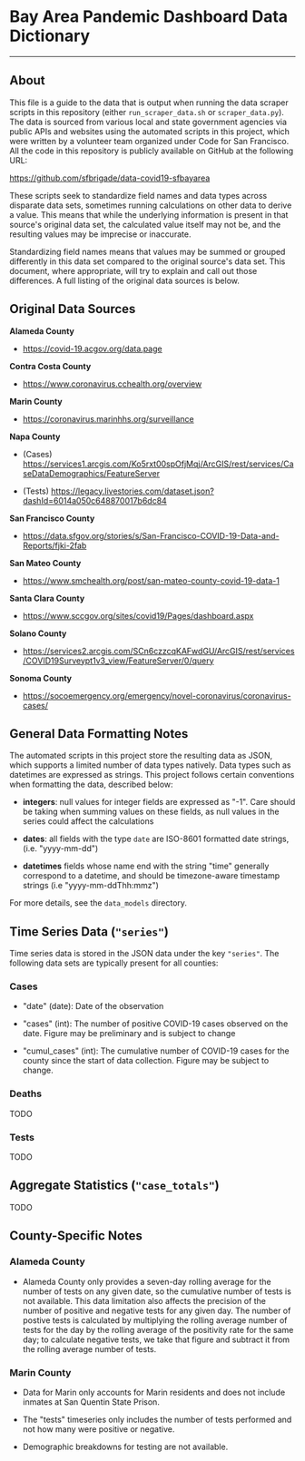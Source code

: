 # Bay Area Pandemic Dashboard Data Dictionary #
-----------------------------------------------

## About ##

This file is a guide to the data that is output when running the data scraper
scripts in this repository (either `run_scraper_data.sh` or `scraper_data.py`).
The data is sourced from various local and state government agencies via public
APIs and websites using the automated scripts in this project, which were
written by a volunteer team organized under Code for San Francisco. All the
code in this repository is publicly available on GitHub at the following URL:

https://github.com/sfbrigade/data-covid19-sfbayarea

These scripts seek to standardize field names and data types across disparate
data sets, sometimes running calculations on other data to derive a value. This
means that while the underlying information is present in that source's
original data set, the calculated value itself may not be, and the resulting
values may be imprecise or inaccurate.

Standardizing field names means that values may be summed or grouped
differently in this data set compared to the original source's data set. This
document, where appropriate, will try to explain and call out those
differences. A full listing of the original data sources is below.

## Original Data Sources ##

**Alameda County**

* https://covid-19.acgov.org/data.page

**Contra Costa County**

* https://www.coronavirus.cchealth.org/overview

**Marin County**

* https://coronavirus.marinhhs.org/surveillance

**Napa County**

* (Cases) https://services1.arcgis.com/Ko5rxt00spOfjMqj/ArcGIS/rest/services/CaseDataDemographics/FeatureServer

* (Tests)
  https://legacy.livestories.com/dataset.json?dashId=6014a050c648870017b6dc84

**San Francisco County**

* https://data.sfgov.org/stories/s/San-Francisco-COVID-19-Data-and-Reports/fjki-2fab

**San Mateo County**

* https://www.smchealth.org/post/san-mateo-county-covid-19-data-1

**Santa Clara County**

* https://www.sccgov.org/sites/covid19/Pages/dashboard.aspx

**Solano County**

* https://services2.arcgis.com/SCn6czzcqKAFwdGU/ArcGIS/rest/services/COVID19Surveypt1v3_view/FeatureServer/0/query

**Sonoma County**

* https://socoemergency.org/emergency/novel-coronavirus/coronavirus-cases/


## General Data Formatting Notes ##

The automated scripts in this project store the resulting data as JSON, which
supports a limited number of data types natively. Data types such as datetimes
are expressed as strings. This project follows certain conventions when
formatting the data, described below:

* **integers**: null values for integer fields are expressed as "-1". Care should
  be taking when summing values on these fields, as null values in the series
  could affect the calculations

* **dates**: all fields with the type `date` are ISO-8601 formatted date
     strings, (i.e. "yyyy-mm-dd")

* **datetimes** fields whose name end with the string "time" generally
    correspond to a datetime, and should be timezone-aware timestamp strings
    (i.e "yyyy-mm-ddThh:mmz")

For more details, see the `data_models` directory.

## Time Series Data (`"series"`) ##

Time series data is stored in the JSON data under the key `"series"`. The
following data sets are typically present for all counties:

### Cases ###

* "date" (date): Date of the observation

* "cases" (int): The number of positive COVID-19 cases observed on the
  date. Figure may be preliminary and is subject to change

* "cumul_cases" (int): The cumulative number of COVID-19 cases for the county
  since the start of data collection. Figure may be subject to change.


### Deaths ###

TODO

### Tests ###

TODO

## Aggregate Statistics (`"case_totals"`) ##

TODO

## County-Specific Notes ##

### Alameda County ###

* Alameda County only provides a seven-day rolling average for the number of
  tests on any given date, so the cumulative number of tests is not
  available. This data limitation also affects the precision of the number of
  positive and negative tests for any given day. The number of postive tests is
  calculated by multiplying the rolling average number of tests for the day by
  the rolling average of the positivity rate for the same day; to calculate
  negative tests, we take that figure and subtract it from the rolling average
  number of tests.


### Marin County ###
* Data for Marin only accounts for Marin residents and does not include
  inmates at San Quentin State Prison. 

* The "tests" timeseries only includes the number of tests performed and not
  how many were positive or negative. 

* Demographic breakdowns for testing are not available.
